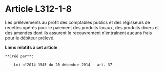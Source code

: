 # Article L312-1-8

Les prélèvements au profit des comptables publics et des régisseurs de recettes opérés pour le paiement des produits locaux,
des produits divers et des amendes dont ils assurent le recouvrement n'entraînent aucuns frais pour le débiteur prélevé.

**Liens relatifs à cet article**

	**Créé par**:

	  - Loi n°2014-1545 du 20 décembre 2014 - art. 37
